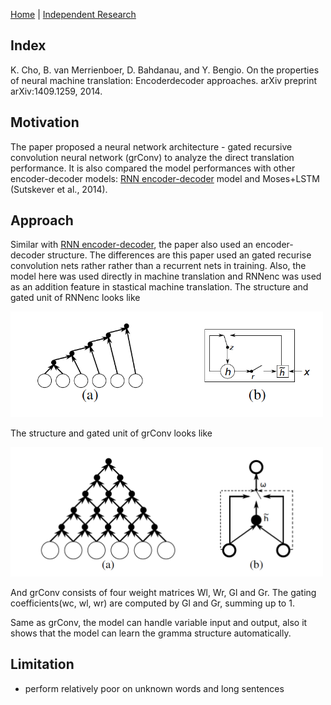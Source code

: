 [Home](https://clojia.github.io/) | [Independent Research](https://clojia.github.io/independent-research/) 

## Index
K. Cho, B. van Merrienboer, D. Bahdanau, and Y. Bengio.
On the properties of neural machine translation: Encoderdecoder
approaches. arXiv preprint arXiv:1409.1259, 2014.

## Motivation

The paper proposed a neural network architecture - gated recursive convolution neural network (grConv) to analyze the direct translation performance. It is also compared the model performances with other encoder-decoder models: [RNN encoder-decoder](https://clojia.github.io/independent_research/2018-09-IR-RNN-EnDecoder) model and Moses+LSTM (Sutskever et al., 2014). 
## Approach
Similar with [RNN encoder-decoder](https://clojia.github.io/independent_research/2018-09-IR-RNN-EnDecoder), the paper also used an encoder-decoder structure. The differences are this paper used an gated recurise convolution nets rather rather than a recurrent nets in training. Also, the model here was used directly in machine translation and RNNenc was used as an addition feature in stastical machine translation.
The structure and gated unit of RNNenc looks like

<img src="images/rnn.png" width="500"> 

The structure and gated unit of grConv looks like 

<img src="images/grConv.png" width="500"> 

And grConv consists of four weight matrices Wl, Wr, Gl and Gr. The gating coefficients(wc, wl, wr) are computed by Gl and Gr, summing up to 1.

Same as grConv, the model can handle variable input and output, also it shows that the model can learn the gramma structure automatically.
## Limitation 
- perform relatively poor on unknown words and long sentences

